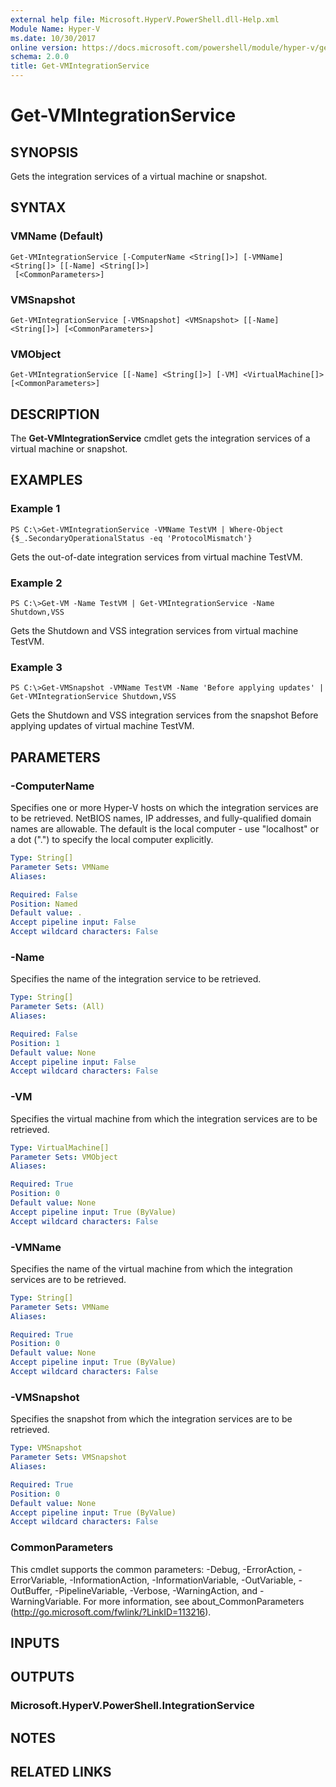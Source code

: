 ```yaml
---
external help file: Microsoft.HyperV.PowerShell.dll-Help.xml
Module Name: Hyper-V
ms.date: 10/30/2017
online version: https://docs.microsoft.com/powershell/module/hyper-v/get-vmintegrationservice?view=windowsserver2012r2-ps&wt.mc_id=ps-gethelp
schema: 2.0.0
title: Get-VMIntegrationService
---
```


# Get-VMIntegrationService

## SYNOPSIS
Gets the integration services of a virtual machine or snapshot.

## SYNTAX

### VMName (Default)
```
Get-VMIntegrationService [-ComputerName <String[]>] [-VMName] <String[]> [[-Name] <String[]>]
 [<CommonParameters>]
```

### VMSnapshot
```
Get-VMIntegrationService [-VMSnapshot] <VMSnapshot> [[-Name] <String[]>] [<CommonParameters>]
```

### VMObject
```
Get-VMIntegrationService [[-Name] <String[]>] [-VM] <VirtualMachine[]> [<CommonParameters>]
```

## DESCRIPTION
The **Get-VMIntegrationService** cmdlet gets the integration services of a virtual machine or snapshot.

## EXAMPLES

### Example 1
```
PS C:\>Get-VMIntegrationService -VMName TestVM | Where-Object {$_.SecondaryOperationalStatus -eq 'ProtocolMismatch'}
```

Gets the out-of-date integration services from virtual machine TestVM.

### Example 2
```
PS C:\>Get-VM -Name TestVM | Get-VMIntegrationService -Name Shutdown,VSS
```

Gets the Shutdown and VSS integration services from virtual machine TestVM.

### Example 3
```
PS C:\>Get-VMSnapshot -VMName TestVM -Name 'Before applying updates' | Get-VMIntegrationService Shutdown,VSS
```

Gets the Shutdown and VSS integration services from the snapshot Before applying updates of virtual machine TestVM.

## PARAMETERS

### -ComputerName
Specifies one or more Hyper-V hosts on which the integration services are to be retrieved.
NetBIOS names, IP addresses, and fully-qualified domain names are allowable.
The default is the local computer - use "localhost" or a dot (".") to specify the local computer explicitly.

```yaml
Type: String[]
Parameter Sets: VMName
Aliases: 

Required: False
Position: Named
Default value: .
Accept pipeline input: False
Accept wildcard characters: False
```

### -Name
Specifies the name of the integration service to be retrieved.

```yaml
Type: String[]
Parameter Sets: (All)
Aliases: 

Required: False
Position: 1
Default value: None
Accept pipeline input: False
Accept wildcard characters: False
```

### -VM
Specifies the virtual machine from which the integration services are to be retrieved.

```yaml
Type: VirtualMachine[]
Parameter Sets: VMObject
Aliases: 

Required: True
Position: 0
Default value: None
Accept pipeline input: True (ByValue)
Accept wildcard characters: False
```

### -VMName
Specifies the name of the virtual machine from which the integration services are to be retrieved.

```yaml
Type: String[]
Parameter Sets: VMName
Aliases: 

Required: True
Position: 0
Default value: None
Accept pipeline input: True (ByValue)
Accept wildcard characters: False
```

### -VMSnapshot
Specifies the snapshot from which the integration services are to be retrieved.

```yaml
Type: VMSnapshot
Parameter Sets: VMSnapshot
Aliases: 

Required: True
Position: 0
Default value: None
Accept pipeline input: True (ByValue)
Accept wildcard characters: False
```

### CommonParameters
This cmdlet supports the common parameters: -Debug, -ErrorAction, -ErrorVariable, -InformationAction, -InformationVariable, -OutVariable, -OutBuffer, -PipelineVariable, -Verbose, -WarningAction, and -WarningVariable. For more information, see about_CommonParameters (http://go.microsoft.com/fwlink/?LinkID=113216).

## INPUTS

## OUTPUTS

### Microsoft.HyperV.PowerShell.IntegrationService

## NOTES

## RELATED LINKS

